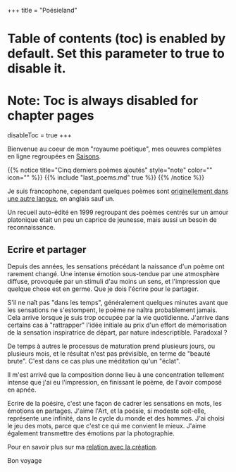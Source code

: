 +++
title = "Poésieland"
# Table of contents (toc) is enabled by default. Set this parameter to true to disable it.
# Note: Toc is always disabled for chapter pages
disableToc = true
+++

Bienvenue au coeur de mon "royaume poétique", mes oeuvres complètes en ligne regroupées en [Saisons](/seasons).

{{% notice title="Cinq derniers poèmes ajoutés" style="note" color="" icon="" %}}
{{% include "last_poems.md" true %}}
{{% /notice %}}

Je suis francophone, cependant quelques poèmes sont [originellement dans une autre langue](/en/original_texts/), en anglais sauf un.

Un recueil auto-édité en 1999 regroupant des poèmes centrés sur un amour platonique était un peu un caprice de jeunesse, mais aussi un besoin de reconnaissance.

## Ecrire et partager

Depuis des années, les sensations précédant la naissance d'un poème ont rarement changé. Une intense émotion sous-tendue par une atmosphère diffuse, provoquée par un stimuli d'au moins un sens, et l'impression que quelque chose est en germe. Que je dois l'écrire pour le partager.

S'il ne naît pas "dans les temps", généralement quelques minutes avant que les sensations ne s'estompent, le poème ne naîtra probablement jamais. Cela arrive lorsque je suis trop occupée par la vie quotidienne. J'arrive dans certains cas à "rattrapper" l'idée initiale au prix d'un effort de mémorisation de la sensation inspiratrice de départ, par nature indescriptible. Paradoxal ?

De temps à autres le processus de maturation prend plusieurs jours, ou plusieurs mois, et le résultat n'est pas prévisible, en terme de "beauté brute". C'est dans ce cas plus une méditation qu'un "éclat".

Il m'est arrivé que la composition donne lieu à une concentration tellement intense que j'ai eu l'impression, en finissant le poème, de l'avoir composé en apnée.

Ecrire de la poésire, c'est une façon de cadrer les sensations en mots, les émotions en partages. J'aime l'Art, et la poésie, si modeste soit-elle, représente une infinité, dans le cycle du monde et des hommes. J'ai choisi le jeu des mots, parce que c'est ce qui me convient le mieux. J'aime également transmettre des émotions par la photographie.

Pour en savoir plus sur ma [relation avec la création](/creer).

Bon voyage
